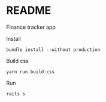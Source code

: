 # README

Finance tracker app

Install

```
bundle install --without production
```

Build css
```
yarn run build:css
```

Run

```
rails s
```
